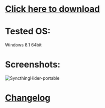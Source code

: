 # <a href="https://github.com/cryptogeek/SyncthingHider-portable/raw/master/SyncthingHider.exe" >Click here to download</a>

# Tested OS: 
Windows 8.1 64bit

# Screenshots:
![SyncthingHider-portable](https://raw.githubusercontent.com/cryptogeek/SyncthingHider-portable/master/screenshot%20notification%20area.png)

# <a href="https://raw.githubusercontent.com/cryptogeek/SyncthingHider-portable/master/changelog.txt" target="_blank">Changelog</a>